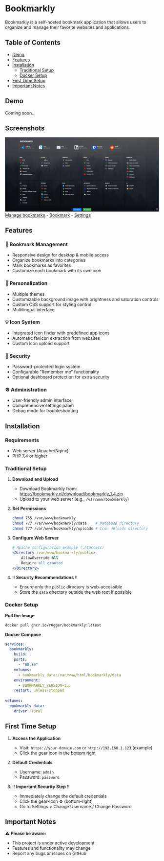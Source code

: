 # Bookmarkly

Bookmarkly is a self-hosted bookmark application that allows users to organize and manage their favorite websites and applications.

## Table of Contents
- [Demo](#demo)
- [Features](#features)
- [Installation](#installation)
  - [Traditional Setup](#traditional-setup)
  - [Docker Setup](#docker-setup)
- [First Time Setup](#first-time-setup)
- [Important Notes](#important-notes)

## Demo
Coming soon...

## Screenshots
![Frontpage](screenshots/1_frontpage.png)
[Manage bookmarks](screenshots/2_manage_bookmarks.png) - [Bookmark](screenshots/3_bookmark.png) - [Settings](screenshots/4_settings.png)
   

## Features

### :pushpin: Bookmark Management 
- Responsive design for desktop & mobile access
- Organize bookmarks into categories
- Mark bookmarks as favorites
- Customize each bookmark with its own icon

### :art: Personalization 
- Multiple themes
- Customizable background image with brightness and saturation controls
- Custom CSS support for styling control
- Multilingual interface

### :bulb: Icon System  
- Integrated icon finder with predefined app icons
- Automatic favicon extraction from websites
- Custom icon upload support

### :closed_lock_with_key: Security
- Password-protected login system
- Configurable "Remember me" functionality
- Optional dashboard protection for extra security 

### :gear: Administration
- User-friendly admin interface
- Comprehensive settings panel
- Debug mode for troubleshooting

## Installation

### Requirements
- Web server (Apache/Nginx)
- PHP 7.4 or higher

### Traditional Setup

1. **Download and Upload**
   - Download Bookmarkly from: https://bookmarkly.nl/download/bookmarkly_1.4.zip
   - Upload to your web server (e.g., `/var/www/bookmarkly`)

2. **Set Permissions**
   ```bash
   chmod 755 /var/www/bookmarkly
   chmod 777 /var/www/bookmarkly/data    # Database directory
   chmod 777 /var/www/bookmarkly/uploads # Icon uploads directory
   ```

3. **Configure Web Server**
   ```apache
   # Apache configuration example (.htaccess)
   <Directory /var/www/bookmarkly/public>
       AllowOverride All
       Require all granted
   </Directory>
   ```

4. :bangbang: **Security Recommendations** :bangbang:
   - Ensure only the `public` directory is web-accessible
   - Store the `data` directory outside the web root if possible

### Docker Setup

**Pull the Image**
```bash
docker pull ghcr.io/r0gger/bookmarkly:latest
```

**Docker Compose**
```yaml
services:
  bookmarkly:
    build: .
    ports:
      - "80:80"
    volumes:
      - bookmarkly_data:/var/www/html/bookmarkly/data
    environment:
      - BOOKMARKLY_VERSION=1.5
    restart: unless-stopped

volumes:
  bookmarkly_data:
    driver: local
```

## First Time Setup

1. **Access the Application**
   - Visit: `https://your-domain.com` or `http://192.168.1.123` (example)
   - Click the gear icon in the bottom right

2. **Default Credentials**
   - Username: `admin`
   - Password: `password`

3. :bangbang: **Important Security Step** :bangbang:
   - Immediately change the default credentials
   - Click the gear-icon :gear: (bottom-right)
   - Go to Settings > Change Username / Change Password

## Important Notes

⚠️ **Please be aware:**
- This project is under active development
- Features and functionality may change
- Report any bugs or issues on GitHub
